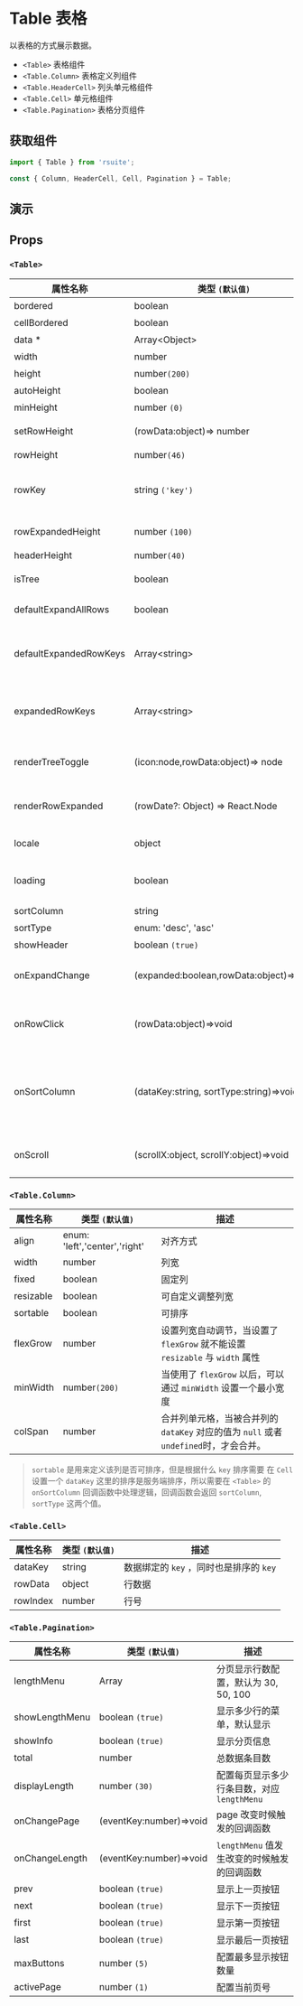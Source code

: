# Table 表格

以表格的方式展示数据。

* `<Table>` 表格组件
* `<Table.Column>` 表格定义列组件
* `<Table.HeaderCell>` 列头单元格组件
* `<Table.Cell>` 单元格组件
* `<Table.Pagination>` 表格分页组件

## 获取组件

```js
import { Table } from 'rsuite';

const { Column, HeaderCell, Cell, Pagination } = Table;
```

## 演示

<!--{demo}-->

## Props

### `<Table>`

| 属性名称               | 类型 `(默认值)`                         | 描述                                                         |
| ---------------------- | --------------------------------------- | ------------------------------------------------------------ |
| bordered               | boolean                                 | 表格边框                                                     |
| cellBordered           | boolean                                 | 单元格边框                                                   |
| data \*                | Array&lt;Object&gt;                     | 表格数据                                                     |
| width                  | number                                  | 宽度                                                         |
| height                 | number`(200)`                           | 高度                                                         |
| autoHeight             | boolean                                 | 自动高度                                                     |
| minHeight              | number `(0)`                            | 最小高度                                                     |
| setRowHeight           | (rowData:object)=> number               | 自定义设置行高                                               |
| rowHeight              | number`(46)`                            | 行高                                                         |
| rowKey                 | string `('key')`                        | 每一个行对应的 `data` 中的唯一 `key`                         |
| rowExpandedHeight      | number `(100)`                          | 设置可展开区域的高度                                         |
| headerHeight           | number`(40)`                            | 表头高度                                                     |
| isTree                 | boolean                                 | 是否展示为树表格                                             |
| defaultExpandAllRows   | boolean                                 | 默认展开所有节点                                             |
| defaultExpandedRowKeys | Array&lt;string&gt;                     | 通过 rowKey 指定默认展开的行                                 |
| expandedRowKeys        | Array&lt;string&gt;                     | 通过 rowKey 指定展开的行 (受控)                              |
| renderTreeToggle       | (icon:node,rowData:object)=> node       | 树形表格，在展开节点的回调函数                               |
| renderRowExpanded      | (rowDate?: Object) => React.Node        | 自定义可以展开区域的内容                                     |
| locale                 | object                                  | 本地化语言配置                                               |
| loading                | boolean                                 | 显示 loading 状态                                            |
| sortColumn             | string                                  | 排序列名称                                                   |
| sortType               | enum: 'desc', 'asc'                     | 排序类型                                                     |
| showHeader             | boolean `(true)`                        | 显示表头                                                     |
| onExpandChange         | (expanded:boolean,rowData:object)=>void | 树形表格，在展开节点的回调函数                               |
| onRowClick             | (rowData:object)=>void                  | 行点击后的回调函数， 返回 `rowDate`                          |
| onSortColumn           | (dataKey:string, sortType:string)=>void | 点击排序列的回调函数，返回 `sortColumn`, `sortType` 这两个值 |
| onScroll               | (scrollX:object, scrollY:object)=>void  | 滚动条滚动时候的回调函数                                     |

### `<Table.Column>`

| 属性名称  | 类型 `(默认值)`               | 描述                                                                                  |
| --------- | ----------------------------- | ------------------------------------------------------------------------------------- |
| align     | enum: 'left','center','right' | 对齐方式                                                                              |
| width     | number                        | 列宽                                                                                  |
| fixed     | boolean                       | 固定列                                                                                |
| resizable | boolean                       | 可自定义调整列宽                                                                      |
| sortable  | boolean                       | 可排序                                                                                |
| flexGrow  | number                        | 设置列宽自动调节，当设置了 `flexGrow` 就不能设置 `resizable` 与 `width` 属性          |
| minWidth  | number`(200)`                 | 当使用了 `flexGrow` 以后，可以通过 `minWidth` 设置一个最小宽度                        |
| colSpan   | number                        | 合并列单元格，当被合并列的 `dataKey` 对应的值为 `null` 或者 `undefined`时，才会合并。 |

> `sortable` 是用来定义该列是否可排序，但是根据什么 `key` 排序需要 在 `Cell` 设置一个 `dataKey`
> 这里的排序是服务端排序，所以需要在 `<Table>` 的 `onSortColumn` 回调函数中处理逻辑，回调函数会返回 `sortColumn`, `sortType` 这两个值。

### `<Table.Cell>`

| 属性名称 | 类型 `(默认值)` | 描述                                    |
| -------- | --------------- | --------------------------------------- |
| dataKey  | string          | 数据绑定的 `key` ，同时也是排序的 `key` |
| rowData  | object          | 行数据                                  |
| rowIndex | number          | 行号                                    |

### `<Table.Pagination>`

| 属性名称       | 类型 `(默认值)`         | 描述                                        |
| -------------- | ----------------------- | ------------------------------------------- |
| lengthMenu     | Array                   | 分页显示行数配置，默认为 30, 50, 100        |
| showLengthMenu | boolean `(true)`        | 显示多少行的菜单，默认显示                  |
| showInfo       | boolean `(true)`        | 显示分页信息                                |
| total          | number                  | 总数据条目数                                |
| displayLength  | number `(30)`           | 配置每页显示多少行条目数，对应 `lengthMenu` |
| onChangePage   | (eventKey:number)=>void | page 改变时候触发的回调函数                 |
| onChangeLength | (eventKey:number)=>void | `lengthMenu` 值发生改变的时候触发的回调函数 |
| prev           | boolean `(true)`        | 显示上一页按钮                              |
| next           | boolean `(true)`        | 显示下一页按钮                              |
| first          | boolean `(true)`        | 显示第一页按钮                              |
| last           | boolean `(true)`        | 显示最后一页按钮                            |
| maxButtons     | number `(5)`            | 配置最多显示按钮数量                        |
| activePage     | number `(1)`            | 配置当前页号                                |
